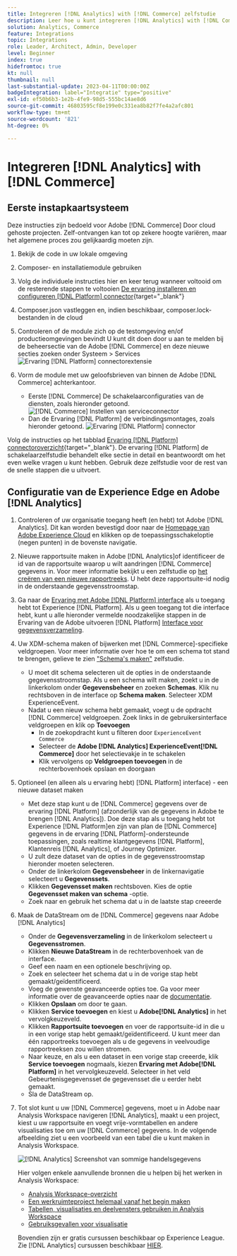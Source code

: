 ```yaml
---
title: Integreren [!DNL Analytics] with [!DNL Commerce] zelfstudie
description: Leer hoe u kunt integreren [!DNL Analytics] with [!DNL Commerce].
solution: Analytics, Commerce
feature: Integrations
topic: Integrations
role: Leader, Architect, Admin, Developer
level: Beginner
index: true
hidefromtoc: true
kt: null
thumbnail: null
last-substantial-update: 2023-04-11T00:00:00Z
badgeIntegration: label="Integratie" type="positive"
exl-id: ef50b6b3-1e2b-4fe9-98d5-555bc14ae8d6
source-git-commit: 46803595cf8e199e0c331ea8b82f7fe4a2afc801
workflow-type: tm+mt
source-wordcount: '821'
ht-degree: 0%

---
```


# Integreren [!DNL Analytics] with [!DNL Commerce]

## Eerste instapkaartsysteem

Deze instructies zijn bedoeld voor Adobe [!DNL Commerce] Door cloud gehoste projecten. Zelf-ontvangen kan tot op zekere hoogte variëren, maar het algemene proces zou gelijkaardig moeten zijn.

1. Bekijk de code in uw lokale omgeving
1. Composer- en installatiemodule gebruiken
1. Volg de individuele instructies hier en keer terug wanneer voltooid om de resterende stappen te voltooien
   [De ervaring installeren en configureren [!DNL Platform] connector](https://experienceleague.adobe.com/docs/commerce-merchant-services/experience-platform-connector/fundamentals/install.html){target="_blank"}


1. Composer.json vastleggen en, indien beschikbaar, composer.lock-bestanden in de cloud
1. Controleren of de module zich op de testomgeving en/of productieomgevingen bevindt U kunt dit doen door u aan te melden bij de beheersectie van de Adobe [!DNL Commerce] en deze nieuwe secties zoeken onder Systeem > Services
   ![Ervaring [!DNL Platform] connectorextensie](./assets/analytics-commerce/admin-view-experience-platform-commector-extension.png)

1. Vorm de module met uw geloofsbrieven van binnen de Adobe [!DNL Commerce] achterkantoor.
   * Eerste [!DNL Commerce] De schakelaarconfiguraties van de diensten, zoals hieronder getoond.
     ![[!DNL Commerce] Instellen van serviceconnector](./assets/analytics-commerce/commerce-services-connector-setup.png)
   * Dan de Ervaring [!DNL Platform] de verbindingsmontages, zoals hieronder getoond.
     ![Ervaring [!DNL Platform] connector](./assets/analytics-commerce/experience-platform-connector.png)

Volg de instructies op het tabblad [Ervaring [!DNL Platform] connectoroverzicht](https://experienceleague.adobe.com/docs/commerce-merchant-services/experience-platform-connector/overview.html){target="_blank"}. De ervaring [!DNL Platform] de schakelaarzelfstudie behandelt elke sectie in detail en beantwoordt om het even welke vragen u kunt hebben. Gebruik deze zelfstudie voor de rest van de snelle stappen die u uitvoert.

## Configuratie van de Experience Edge en Adobe [!DNL Analytics]

1. Controleren of uw organisatie toegang heeft (en hebt) tot Adobe [!DNL Analytics]. Dit kan worden bevestigd door naar de [Homepage van Adobe Experience Cloud](https://experience.adobe.com/) en klikken op de toepassingsschakeloptie (negen punten) in de bovenste navigatie.

1. Nieuwe rapportsuite maken in Adobe [!DNL Analytics]of identificeer de id van de rapportsuite waarop u wilt aandringen [!DNL Commerce] gegevens in. Voor meer informatie bekijkt u een zelfstudie op [het creëren van een nieuwe rapportreeks](https://experienceleague.adobe.com/docs/analytics-learn/tutorials/intro-to-analytics/analytics-basics/understanding-and-creating-report-suites.html). U hebt deze rapportsuite-id nodig in de onderstaande gegevensstroomstap.

1. Ga naar de [Ervaring met Adobe [!DNL Platform] interface](https://platform.adobe.com) als u toegang hebt tot Experience [!DNL Platform]. Als u geen toegang tot die interface hebt, kunt u alle hieronder vermelde noodzakelijke stappen in de Ervaring van de Adobe uitvoeren [!DNL Platform] [Interface voor gegevensverzameling](https://experience.adobe.com/#/data-collection).

1. Uw XDM-schema maken of bijwerken met [!DNL Commerce]-specifieke veldgroepen. Voor meer informatie over hoe te om een schema tot stand te brengen, gelieve te zien [&quot;Schema&#39;s maken&quot;](https://experienceleague.adobe.com/docs/platform-learn/tutorials/schemas/create-schemas.html) zelfstudie.
   * U moet dit schema selecteren uit de opties in de onderstaande gegevensstroomstap. Als u een schema wilt maken, zoekt u in de linkerkolom onder **Gegevensbeheer** en zoeken **Schemas**. Klik nu rechtsboven in de interface op **Schema maken**. Selecteer XDM ExperienceEvent.
   * Nadat u een nieuw schema hebt gemaakt, voegt u de opdracht [!DNL Commerce] veldgroepen. Zoek links in de gebruikersinterface veldgroepen en klik op **Toevoegen**
      * In de zoekopdracht kunt u filteren door `ExperienceEvent Commerce`
      * Selecteer de **Adobe [!DNL Analytics] ExperienceEvent[!DNL Commerce]** door het selectievakje in te schakelen
      * Klik vervolgens op **Veldgroepen toevoegen** in de rechterbovenhoek opslaan en doorgaan

1. Optioneel (en alleen als u ervaring hebt) [!DNL Platform] interface) - een nieuwe dataset maken
   * Met deze stap kunt u de [!DNL Commerce] gegevens over de ervaring [!DNL Platform] (afzonderlijk van de gegevens in Adobe te brengen [!DNL Analytics]). Doe deze stap als u toegang hebt tot Experience [!DNL Platform]en zijn van plan de [!DNL Commerce] gegevens in de ervaring [!DNL Platform]-ondersteunde toepassingen, zoals realtime klantgegevens [!DNL Platform], Klantenreis [!DNL Analytics], of Journey Optimizer.
   * U zult deze dataset van de opties in de gegevensstroomstap hieronder moeten selecteren.
   * Onder de linkerkolom **Gegevensbeheer** in de linkernavigatie selecteert u **Gegevenssets**.
   * Klikken **Gegevensset maken** rechtsboven. Kies de optie **Gegevensset maken van schema** -optie.
   * Zoek naar en gebruik het schema dat u in de laatste stap creeerde

1. Maak de DataStream om de [!DNL Commerce] gegevens naar Adobe [!DNL Analytics]
   * Onder de **Gegevensverzameling** in de linkerkolom selecteert u **Gegevensstromen**.
   * Klikken **Nieuwe DataStream** in de rechterbovenhoek van de interface.
   * Geef een naam en een optionele beschrijving op.
   * Zoek en selecteer het schema dat u in de vorige stap hebt gemaakt/geïdentificeerd.
   * Voeg de gewenste geavanceerde opties toe. Ga voor meer informatie over de geavanceerde opties naar de [documentatie](https://experienceleague.adobe.com/docs/experience-platform/datastreams/configure.html).
   * Klikken **Opslaan** om door te gaan.
   * Klikken **Service toevoegen** en kiest u **Adobe[!DNL Analytics]** in het vervolgkeuzeveld.
   * Klikken **Rapportsuite toevoegen** en voer de rapportsuite-id in die u in een vorige stap hebt gemaakt/geïdentificeerd. U kunt meer dan één rapportreeks toevoegen als u de gegevens in veelvoudige rapportreeksen zou willen stromen.
   * Naar keuze, en als u een dataset in een vorige stap creeerde, klik **Service toevoegen** nogmaals, kiezen **Ervaring met Adobe[!DNL Platform]** in het vervolgkeuzeveld. Selecteer in het veld Gebeurtenisgegevensset de gegevensset die u eerder hebt gemaakt.
   * Sla de DataStream op.

1. Tot slot kunt u uw [!DNL Commerce] gegevens, moet u in Adobe naar Analysis Workspace navigeren [!DNL Analytics], maakt u een project, kiest u uw rapportsuite en voegt vrije-vormtabellen en andere visualisaties toe om uw [!DNL Commerce] gegevens. In de volgende afbeelding ziet u een voorbeeld van een tabel die u kunt maken in Analysis Workspace.

   ![[!DNL Analytics] Screenshot van sommige handelsgegevens](./assets/analytics-commerce/analytics-screenshot-commerce-items.png)

   Hier volgen enkele aanvullende bronnen die u helpen bij het werken in Analysis Workspace:

   * [Analysis Workspace-overzicht](https://experienceleague.adobe.com/docs/analytics-learn/tutorials/analysis-workspace/analysis-workspace-basics/analysis-workspace-overview.html)
   * [Een werkruimteproject helemaal vanaf het begin maken](https://experienceleague.adobe.com/docs/analytics-learn/tutorials/analysis-workspace/analysis-workspace-basics/building-a-workspace-project-from-scratch.html)
   * [Tabellen, visualisaties en deelvensters gebruiken in Analysis Workspace](https://experienceleague.adobe.com/docs/analytics-learn/tutorials/analysis-workspace/using-panels/using-tables-visualizations-and-panels.html)
   * [Gebruiksgevallen voor visualisatie](https://experienceleague.adobe.com/docs/analytics-learn/tutorials/analysis-workspace/visualizations/visualization-use-cases.html)

   Bovendien zijn er gratis cursussen beschikbaar op Experience League. Zie [!DNL Analytics] cursussen beschikbaar [HIER](https://experienceleague.adobe.com/?lang=en&amp;Solution=Analytics#courses).
